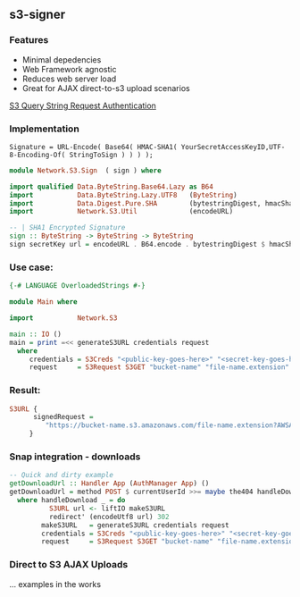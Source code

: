 ## s3-signer

### Features
 - Minimal depedencies
 - Web Framework agnostic
 - Reduces web server load
 - Great for AJAX direct-to-s3 upload scenarios

[S3 Query String Request Authentication](http://docs.aws.amazon.com/AmazonS3/latest/dev/RESTAuthentication.html#RESTAuthenticationQueryStringAuth)

### Implementation
```shell
Signature = URL-Encode( Base64( HMAC-SHA1( YourSecretAccessKeyID,UTF-8-Encoding-Of( StringToSign ) ) ) );
```
```haskell
module Network.S3.Sign  ( sign ) where

import qualified Data.ByteString.Base64.Lazy as B64
import           Data.ByteString.Lazy.UTF8   (ByteString)
import           Data.Digest.Pure.SHA        (bytestringDigest, hmacSha1)
import           Network.S3.Util             (encodeURL)

-- | SHA1 Encrypted Signature
sign :: ByteString -> ByteString -> ByteString
sign secretKey url = encodeURL . B64.encode . bytestringDigest $ hmacSha1 secretKey url
```

### Use case:
```haskell
{-# LANGUAGE OverloadedStrings #-}

module Main where

import           Network.S3

main :: IO ()
main = print =<< generateS3URL credentials request
  where
     credentials = S3Creds "<public-key-goes-here>" "<secret-key-goes-here>"
     request     = S3Request S3GET "bucket-name" "file-name.extension" 3
```
### Result:
```haskell
S3URL {
      signedRequest =
         "https://bucket-name.s3.amazonaws.com/file-name.extension?AWSAccessKeyId=<public-key-goes-here>&Expires=1402346638&Signature=1XraY%2Bhp117I5CTKNKPc6%2BiihRA%3D"
     }
```

### Snap integration - downloads
```haskell
-- Quick and dirty example
getDownloadUrl :: Handler App (AuthManager App) ()
getDownloadUrl = method POST $ currentUserId >>= maybe the404 handleDownload
  where handleDownload _ = do
          S3URL url <- liftIO makeS3URL 
          redirect' (encodeUtf8 url) 302
        makeS3URL   = generateS3URL credentials request
        credentials = S3Creds "<public-key-goes-here>" "<secret-key-goes-here>"
        request     = S3Request S3GET "bucket-name" "file-name.extension" 3
```
### Direct to S3 AJAX Uploads
... examples in the works
